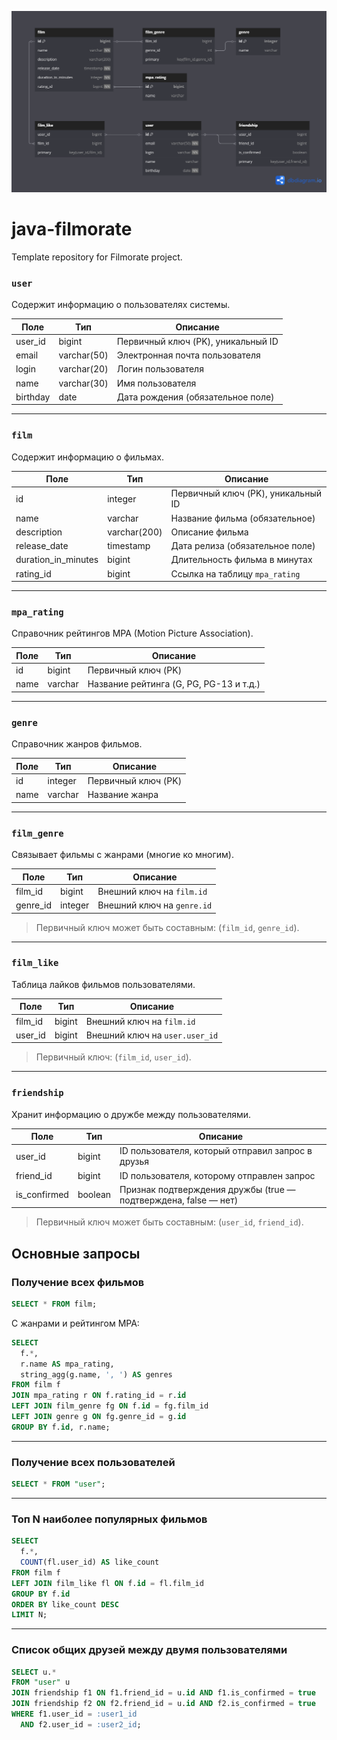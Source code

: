 ![Схема базы данных](https://github.com/gaan-d/java-filmorate/blob/add-database/scheme.png)

# java-filmorate
Template repository for Filmorate project.

### `user`
Содержит информацию о пользователях системы.

| Поле         | Тип        | Описание                                |
|--------------|------------|-----------------------------------------|
| user_id      | bigint     | Первичный ключ (PK), уникальный ID      |
| email        | varchar(50)| Электронная почта пользователя          |
| login        | varchar(20)| Логин пользователя                      |
| name         | varchar(30)| Имя пользователя                        |
| birthday     | date       | Дата рождения (обязательное поле)       |

---

### `film`
Содержит информацию о фильмах.

| Поле               | Тип         | Описание                              |
|--------------------|-------------|---------------------------------------|
| id                 | integer     | Первичный ключ (PK), уникальный ID    |
| name               | varchar     | Название фильма (обязательное)        |
| description        | varchar(200)| Описание фильма                       |
| release_date       | timestamp   | Дата релиза (обязательное поле)       |
| duration_in_minutes| bigint      | Длительность фильма в минутах         |
| rating_id          | bigint      | Ссылка на таблицу `mpa_rating`        |

---

### `mpa_rating`
Справочник рейтингов MPA (Motion Picture Association).

| Поле | Тип     | Описание                            |
|------|---------|-------------------------------------|
| id   | bigint  | Первичный ключ (PK)                 |
| name | varchar | Название рейтинга (G, PG, PG-13 и т.д.) |

---

### `genre`
Справочник жанров фильмов.

| Поле | Тип     | Описание                 |
|------|---------|--------------------------|
| id   | integer | Первичный ключ (PK)      |
| name | varchar | Название жанра           |

---

### `film_genre`
Связывает фильмы с жанрами (многие ко многим).

| Поле     | Тип     | Описание                             |
|----------|---------|--------------------------------------|
| film_id  | bigint  | Внешний ключ на `film.id`            |
| genre_id | integer | Внешний ключ на `genre.id`           |

> Первичный ключ может быть составным: (`film_id`, `genre_id`).

---

### `film_like`
Таблица лайков фильмов пользователями.

| Поле     | Тип     | Описание                               |
|----------|---------|----------------------------------------|
| film_id  | bigint  | Внешний ключ на `film.id`              |
| user_id  | bigint  | Внешний ключ на `user.user_id`         |

> Первичный ключ: (`film_id`, `user_id`).

---

### `friendship`
Хранит информацию о дружбе между пользователями.

| Поле         | Тип     | Описание                                                   |
|--------------|---------|------------------------------------------------------------|
| user_id      | bigint  | ID пользователя, который отправил запрос в друзья         |
| friend_id    | bigint  | ID пользователя, которому отправлен запрос                |
| is_confirmed | boolean | Признак подтверждения дружбы (true — подтверждена, false — нет) |

> Первичный ключ может быть составным: (`user_id`, `friend_id`).

## Основные запросы

### Получение всех фильмов

```sql
SELECT * FROM film;
```

С жанрами и рейтингом MPA:

```sql
SELECT 
  f.*, 
  r.name AS mpa_rating,
  string_agg(g.name, ', ') AS genres
FROM film f
JOIN mpa_rating r ON f.rating_id = r.id
LEFT JOIN film_genre fg ON f.id = fg.film_id
LEFT JOIN genre g ON fg.genre_id = g.id
GROUP BY f.id, r.name;
```

---

### Получение всех пользователей

```sql
SELECT * FROM "user";
```

---

### Топ N наиболее популярных фильмов

```sql
SELECT 
  f.*, 
  COUNT(fl.user_id) AS like_count
FROM film f
LEFT JOIN film_like fl ON f.id = fl.film_id
GROUP BY f.id
ORDER BY like_count DESC
LIMIT N;
```

---

### Список общих друзей между двумя пользователями

```sql
SELECT u.*
FROM "user" u
JOIN friendship f1 ON f1.friend_id = u.id AND f1.is_confirmed = true
JOIN friendship f2 ON f2.friend_id = u.id AND f2.is_confirmed = true
WHERE f1.user_id = :user1_id
  AND f2.user_id = :user2_id;
```
